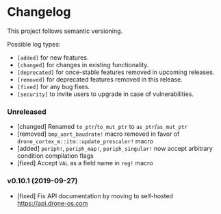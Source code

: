 # Changelog

This project follows semantic versioning.

Possible log types:

- `[added]` for new features.
- `[changed]` for changes in existing functionality.
- `[deprecated]` for once-stable features removed in upcoming releases.
- `[removed]` for deprecated features removed in this release.
- `[fixed]` for any bug fixes.
- `[security]` to invite users to upgrade in case of vulnerabilities.

### Unreleased

- [changed] Renamed `to_ptr`/`to_mut_ptr` to `as_ptr`/`as_mut_ptr`
- [removed] `bmp_uart_baudrate!` macro removed in favor of
  `drone_cortex_m::itm::update_prescaler!` macro
- [added] `periph!`, `periph_map!`, `periph_singular!` now accept arbitrary
  condition compilation flags
- [fixed] Accept `VAL` as a field name in `reg!` macro

### v0.10.1 (2019-09-27)

- [fixed] Fix API documentation by moving to self-hosted https://api.drone-os.com
